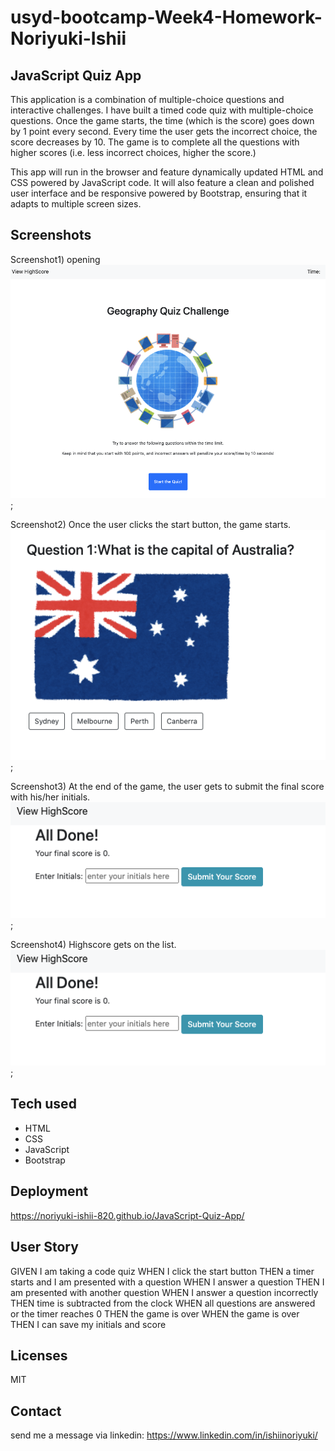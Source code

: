 # usyd-bootcamp-Week4-Homework-Noriyuki-Ishii

## JavaScript Quiz App

This application is a combination of multiple-choice questions and interactive challenges. I have built a timed code quiz with multiple-choice questions. Once the game starts, the time (which is the score) goes down by 1 point every second. Every time the user gets the incorrect choice, the score decreases by 10. The game is to complete all the questions with higher scores (i.e. less incorrect choices, higher the score.)

This app will run in the browser and feature dynamically updated HTML and CSS powered by JavaScript code. It will also feature a clean and polished user interface and be responsive powered by Bootstrap, ensuring that it adapts to multiple screen sizes.

## Screenshots

Screenshot1) opening
![](screen1.png);

Screenshot2) Once the user clicks the start button, the game starts. 
![](screen2.png);

Screenshot3) At the end of the game, the user gets to submit the final score with his/her initials.
![](screen3.png);

Screenshot4) Highscore gets on the list. 
![](screen3.png);


## Tech used

- HTML
- CSS
- JavaScript
- Bootstrap

## Deployment

https://noriyuki-ishii-820.github.io/JavaScript-Quiz-App/

## User Story

GIVEN I am taking a code quiz
WHEN I click the start button
THEN a timer starts and I am presented with a question
WHEN I answer a question
THEN I am presented with another question
WHEN I answer a question incorrectly
THEN time is subtracted from the clock
WHEN all questions are answered or the timer reaches 0
THEN the game is over
WHEN the game is over
THEN I can save my initials and score

## Licenses
MIT 

## Contact 
send me a message via linkedin: https://www.linkedin.com/in/ishiinoriyuki/
